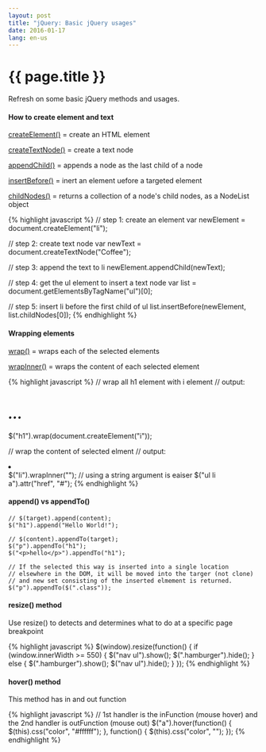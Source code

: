 ```yaml
---
layout: post
title: "jQuery: Basic jQuery usages"
date: 2016-01-17
lang: en-us
---
```


# {{ page.title }}

Refresh on some basic jQuery methods and usages.

#### How to create element and text

<u>createElement()</u> = create an HTML element

<u>createTextNode()</u> = create a text node

<u>appendChild()</u> = appends a node as the last child of a node

<u>insertBefore()</u> = inert an element uefore a targeted element

<u>childNodes()</u> = returns a collection of a node's child nodes, as a NodeList object

{% highlight javascript %}
// step 1: create an element
var newElement = document.createElement("li");

// step 2: create text node
var newText = document.createTextNode("Coffee");

// step 3: append the text to li
newElement.appendChild(newText);

// step 4: get the ul element to insert a text node
var list = document.getElementsByTagName("ul")[0];

// step 5: insert li before the first child of ul
list.insertBefore(newElement, list.childNodes[0]);
{% endhighlight %}

#### Wrapping elements

<u>wrap()</u> = wraps each of the selected elements

<u>wrapInner()</u> = wraps the content of each selected element

{% highlight javascript %}
// wrap all h1 element with i element
// output: <i><h1>...</h1></i>
$("h1").wrap(document.createElement("i"));

// wrap the content of selected elment
// output: <li><a href="#"></a></li>
$("li").wrapInner("<a/>"); // using a string argument is eaiser
$("ul li a").attr("href", "#");
{% endhighlight %}


#### append() vs appendTo()

	// $(target).append(content);
	$("h1").append("Hello World!");

	// $(content).appendTo(target);
	$("p").appendTo("h1");
	$("<p>hello</p>").appendTo("h1");

	// If the selected this way is inserted into a single location 
	// elsewhere in the DOM, it will be moved into the targer (not clone) 
	// and new set consisting of the inserted elmement is returned.
	$("p").appendTo($(".class"));


#### resize() method

Use resize() to detects and determines what to do at a specific page breakpoint

{% highlight javascript %}
$(window).resize(function() {
	if (window.innerWidth >= 550) {
		$("nav ul").show();
		$(".hamburger").hide();
	} else {
		$(".hamburger").show();
		$("nav ul").hide();
	}
});
{% endhighlight %} 


#### hover() method

This method has in and out function

{% highlight javascript %}
// 1st handler is the inFunction (mouse hover) and the 2nd handler is outFunction (mouse out)
$("a").hover(function() {
	$(this).css("color", "#ffffff");
}, function() {
	$(this).css("color", "");
});
{% endhighlight %} 